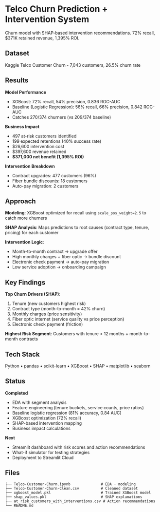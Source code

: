 # Telco Churn Prediction + Intervention System

Churn model with SHAP-based intervention recommendations. 72% recall, $371K retained revenue, 1,395% ROI.

## Dataset

Kaggle Telco Customer Churn - 7,043 customers, 26.5% churn rate

## Results

**Model Performance**
- XGBoost: 72% recall, 54% precision, 0.836 ROC-AUC
- Baseline (Logistic Regression): 56% recall, 66% precision, 0.842 ROC-AUC
- Catches 270/374 churners (vs 209/374 baseline)

**Business Impact**
- 497 at-risk customers identified
- 199 expected retentions (40% success rate)
- $26,600 intervention cost
- $397,600 revenue retained
- **$371,000 net benefit (1,395% ROI)**

**Intervention Breakdown**
- Contract upgrades: 477 customers (96%)
- Fiber bundle discounts: 18 customers
- Auto-pay migration: 2 customers

## Approach

**Modeling**: XGBoost optimized for recall using `scale_pos_weight=2.5` to catch more churners

**SHAP Analysis**: Maps predictions to root causes (contract type, tenure, pricing) for each customer

**Intervention Logic**:
- Month-to-month contract → upgrade offer
- High monthly charges + fiber optic → bundle discount
- Electronic check payment → auto-pay migration
- Low service adoption → onboarding campaign

## Key Findings

**Top Churn Drivers (SHAP)**:
1. Tenure (new customers highest risk)
2. Contract type (month-to-month = 42% churn)
3. Monthly charges (price sensitivity)
4. Fiber optic internet (service quality vs price perception)
5. Electronic check payment (friction)

**Highest Risk Segment**: Customers with tenure < 12 months + month-to-month contracts

## Tech Stack

Python • pandas • scikit-learn • XGBoost • SHAP • matplotlib • seaborn

## Status

**Completed**
- EDA with segment analysis
- Feature engineering (tenure buckets, service counts, price ratios)
- Baseline logistic regression (81% accuracy, 0.84 AUC)
- XGBoost optimization (72% recall)
- SHAP-based intervention mapping
- Business impact calculations

**Next**
- Streamlit dashboard with risk scores and action recommendations
- What-if simulator for testing strategies
- Deployment to Streamlit Cloud

## Files

```
├── Telco-Customer-Churn.ipynb              # EDA + modeling
├── Telco-Customer-Churn-Clean.csv          # Cleaned dataset
├── xgboost_model.pkl                       # Trained XGBoost model
├── shap_values.pkl                         # SHAP explanations
├── at_risk_customers_with_interventions.csv # Action recommendations
└── README.md
```